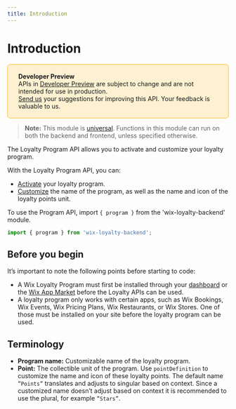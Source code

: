 ```yaml
---
title: Introduction
---
```


# Introduction

<div style="background-color: #FEF1D1; padding: 18px 24px; border-radius: 6px; border: 1px solid #FDB10C; box-sizing: border-box; display: inline-block">
    <b>Developer Preview</b>
    <br/>
    <span>APIs in <a href="https://www.wix.com/velo/reference/api-overview/developer-preview">Developer Preview</a> are subject to change and are not intended for use in production.<br/><a href="mailto:velo-preview-feedback@wix.com">Send us</a> your suggestions for improving this API. Your feedback is valuable to us.</span>
</div>  

> **Note:** This module is [universal](https://support.wix.com/https://www.wix.com/velo/reference/api-overview/api-versions#universal-modules). Functions in this module can run on both the backend and frontend, unless specified otherwise.  

The Loyalty Program API allows you to activate and customize your loyalty program.

With the Loyalty Program API, you can:
- [Activate](wix-loyalty-backend/program/activateloyaltyprogram) your loyalty program.
- [Customize](wix-loyalty-backend/program/updateloyaltyprogram) the name of the program, as well as the name and icon of the loyalty points unit.

To use the Program API, import `{ program }` from the 'wix-loyalty-backend' module. 

```javascript
import { program } from 'wix-loyalty-backend';
```

## Before you begin

It’s important to note the following points before starting to code:
- A Wix Loyalty Program must first be installed through your [dashboard](https://www.wix.com/my-account/site-selector/?buttonText=Select%20Site&title=Select%20a%20Site&autoSelectOnSingleSite=true&actionUrl=https:%2F%2Fwww.wix.com%2Fdashboard%2F%7B%7BmetaSiteId%7D%7D%2Floyalty-accounts/wizard/) or the [Wix App Market](https://www.wix.com/app-market/loyalty) before the Loyalty APIs can be used. 
- A loyalty program only works with certain apps, such as Wix Bookings, Wix Events, Wix Pricing Plans, Wix Restaurants, or Wix Stores. One of those must be installed on your site before the loyalty program can be used.

## Terminology

- **Program name:** Customizable name of the loyalty program.
- **Point:** The collectible unit of the program. Use `pointDefinition` to customize the name and icon of these loyalty points. The default name `”Points”` translates and adjusts to singular based on context. Since a customized name doesn’t adjust based on context it is recommended to use the plural, for example `”Stars”`.
